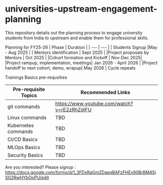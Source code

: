 # universities-upstream-engagement-planning
This repository details out the planning process to engage university students from India to upstream and enable them for professional skills.

Planning for FY25-26
| Phase | Duration | 
| --- | --- |
| Students Signup |May - Aug 2025 |
| Mentors Identification | Sept 2025 |
|Project proposals by Mentors | Oct 2025 |
|Cohort formation and Kickoff | Nov-Dec 2025|
|Project rampup, implementation, meetings| Jan 2026 - April 2026 |
|Project handoff to next cohort, demo, wrapup| May 2026 | Cycle repeats


Trainings Basics pre-requsities

| Pre-requisite Topics | Recommended Links | 
| --- | --- |
| git commands | https://www.youtube.com/watch?v=rE2zRhZdjFU |
| Linux commands | TBD |
| Kubernetes commands | TBD |
| CI/CD Basics | TBD |
| MLOps Basics | TBD |
| Security Basics | TBD |


Are you interested? Please signup : https://docs.google.com/forms/d/1_3FDsRaGmZDaeqBAFzFHEx90BrBM4SjSG2RwHYbOoPU/edit
